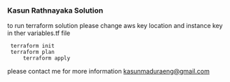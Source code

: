 ### Kasun Rathnayaka Solution 

to run terraform solution please change aws key location and instance key in ther variables.tf file 

	 terraform init 	
 	 terraform plan
         terraform apply

please contact me for more information kasunmaduraeng@gmail.com



